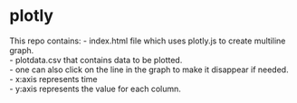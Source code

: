 # plotly

This repo contains:
    - index.html file which uses plotly.js to create multiline graph.  
    - plotdata.csv that contains data to be plotted.  
    - one can also click on the line in the graph to make it disappear if needed.  
    - x:axis represents time  
    - y:axis represents the value for each column.  
